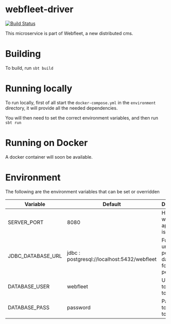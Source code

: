 # webfleet-driver
[![Build Status](https://travis-ci.com/LukeDS-it/webfleet-driver.svg?branch=master)](https://travis-ci.com/LukeDS-it/jekyll-driver)

This microservice is part of Webfleet, a new distributed cms.

# Building

To build, run `sbt build`

# Running locally

To run locally, first of all start the `docker-compose.yml` in the `environment` directory,
it will provide all the needed dependencies.

You will then need to set the correct environment variables, and then run `sbt run`

# Running on Docker

A docker container will soon be available.

# Environment

The following are the environment variables that can be set or overridden

|      Variable     |                   Default                   |                           Description                          |
|-------------------|---------------------------------------------|----------------------------------------------------------------|
| SERVER_PORT       | 8080                                        | HTTP Port where the application is exposed                     |
| JDBC_DATABASE_URL | jdbc : postgresql://localhost:5432/webfleet | Full JDBC url for the postgresql database for akka persistence |
| DATABASE_USER     | webfleet                                    | Username to connect to the DB                                  |
| DATABASE_PASS     | password                                    | Password to connect to the DB                                  |
